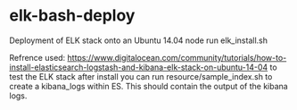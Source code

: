 # elk-bash-deploy
Deployment of ELK stack onto an Ubuntu 14.04 node
run elk_install.sh

Refrence used: https://www.digitalocean.com/community/tutorials/how-to-install-elasticsearch-logstash-and-kibana-elk-stack-on-ubuntu-14-04
to test the ELK stack after install you can run resource/sample_index.sh to create a kibana_logs within ES. This should contain the output of the kibana logs.